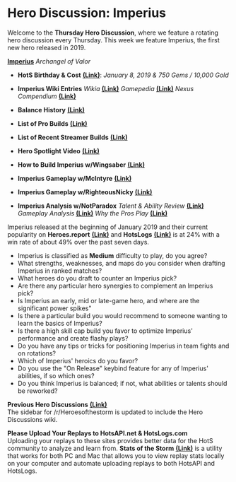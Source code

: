 # Hero Discussion: Imperius  

Welcome to the **Thursday Hero Discussion**, where we feature a rotating hero discussion every Thursday.  This week we feature Imperius, the first new hero released in 2019.

[**Imperius**](https://vignette.wikia.nocookie.net/heroesofthestorm/images/b/ba/Imperius-HotS.jpg/revision/latest?cb=20181231074825) *Archangel of Valor*

* **HotS Birthday & Cost** [**(Link)**](https://heroesofthestorm.gamepedia.com/List_of_heroes_by_release_date): *January 8, 2019 & 750 Gems / 10,000 Gold*

* **Imperius Wiki Entries** *Wikia* [**(Link)**](https://heroesofthestorm.fandom.com/wiki/Imperius) *Gamepedia* [**(Link)**](https://heroesofthestorm.gamepedia.com/Imperius) *Nexus Compendium* [**(Link)**](https://nexuscompendium.com/hero.php?h=imperius)

* **Balance History** [**(Link)**](https://heroespatchnotes.com/hero/imperius.html)

* **List of Pro Builds** [**(Link)**](https://lerhond.pl/probuilds/imperius/)  
  
* **List of Recent Streamer Builds** [**(Link)**](https://heroesshare.net/games/hero/85)  
  
* **Hero Spotlight Video** [**(Link)**](https://youtu.be/oHMOYSdiPUo)  

* **How to Build Imperius w/Wingsaber** [**(Link)**](https://www.youtube.com/watch?v=EMl4_ka81I8)  

* **Imperius Gameplay w/McIntyre** [**(Link)**](https://www.youtube.com/watch?v=Cwt7dRF_8eE)  

* **Imperius Gameplay w/RighteousNicky** [**(Link)**](https://www.youtube.com/watch?v=M24iqo0cq-Q)  

* **Imperius Analysis w/NotParadox** *Talent & Ability Review* [**(Link)**](https://www.youtube.com/watch?v=dnH9bBRfE1I&t=699s) *Gameplay Analysis* [**(Link)**](https://www.youtube.com/watch?v=IP86aXMC_HY) *Why the Pros Play* [**(Link)**](https://www.youtube.com/watch?v=kfETN99gC4s&t=255s)  

Imperius released at the beginning of January 2019 and their current popularity on **Heroes.report** [**(Link)**](https://heroes.report/heroes/Imperius) and **HotsLogs** [**(Link)**](https://www.hotslogs.com/Sitewide/HeroDetails?Hero=Imperius) is at 24% with a win rate of about 49% over the past seven days.  
  
* Imperius is classified as **Medium** difficulty to play, do you agree?
* What strengths, weaknesses, and maps do you consider when drafting Imperius in ranked matches?
* What heroes do you draft to counter an Imperius pick?
* Are there any particular hero synergies to complement an Imperius pick?
* Is Imperius an early, mid or late-game hero, and where are the significant power spikes"
* Is there a particular build you would recommend to someone wanting to learn the basics of Imperius?
* Is there a high skill cap build you favor to optimize Imperius' performance and create flashy plays?
* Do you have any tips or tricks for positioning Imperius in team fights and on rotations?
* Which of Imperius' heroics do you favor?  
* Do you use the "On Release" keybind feature for any of Imperius' abilities, if so which ones?
* Do you think Imperius is balanced; if not, what abilities or talents should be reworked?

**Previous Hero Discussions** [**(Link)**](https://www.reddit.com/r/heroesofthestorm/wiki/herodiscussions)  
The sidebar for /r/Heroesofthestorm is updated to include the Hero Discussions wiki.

**Please Upload Your Replays to HotsAPI.net & HotsLogs.com**  
Uploading your replays to these sites provides better data for the HotS community to analyze and learn from. **Stats of the Storm** [**(Link)**](https://ebshimizu.github.io/stats-of-the-storm/) is a utility that works for both PC and Mac that allows you to view replay stats locally on your computer and automate uploading replays to both HotsAPI and HotsLogs.